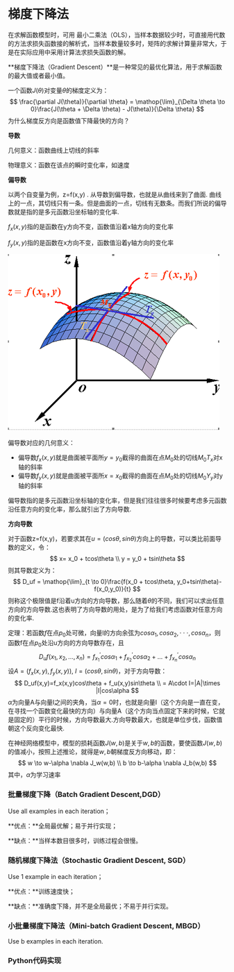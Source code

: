 # 梯度下降法

在求解函数模型时，可用 最小二乘法（OLS），当样本数据较少时，可直接用代数的方法求损失函数接的解析式，当样本数量较多时，矩阵的求解计算量非常大，于是在实际应用中采用计算法求损失函数的解。

**梯度下降法（Gradient Descent）**是一种常见的最优化算法，用于求解函数的最大值或者最小值。

一个函数$J(\theta)$对变量$\theta$的梯度定义为：
$$
\frac{\partial J(\theta)}{\partial \theta} = \mathop{\lim}_{\Delta \theta \to 0}\frac{J(\theta + \Delta \theta) - J(\theta)}{\Delta \theta}
$$
为什么梯度反方向是函数值下降最快的方向？

**导数**

几何意义：函数曲线上切线的斜率

物理意义：函数在该点的瞬时变化率，如速度

**偏导数**

以两个自变量为例，z=f(x,y) . 从导数到偏导数，也就是从曲线来到了曲面. 曲线上的一点，其切线只有一条。但是曲面的一点，切线有无数条。而我们所说的偏导数就是指的是多元函数沿坐标轴的变化率.

$f_x(x,y)$指的是函数在y方向不变，函数值沿着x轴方向的变化率

$f_y(x,y)$指的是函数在x方向不变，函数值沿着y轴方向的变化率

![](pic/partial.png)

偏导数对应的几何意义：

- 偏导数$f_x(x,y)$就是曲面被平面所$y=y_0$截得的曲面在点$M_0$处的切线$M_0T_x$对x轴的斜率
- 偏导数$f_y(x,y)$就是曲面被平面所$x=x_0$截得的曲面在点$M_0$处的切线$M_0Y_y$对y轴的斜率

偏导数指的是多元函数沿坐标轴的变化率，但是我们往往很多时候要考虑多元函数沿任意方向的变化率，那么就引出了方向导数.

**方向导数**

对于函数z=f(x,y)，若要求其在$u=(cos\theta, sin\theta)$方向上的导数，可以类比前面导数的定义，令：
$$
x= x_0 + tcos\theta \\
y = y_0 + tsin\theta
$$
则其导数定义为：
$$
D_uf = \mathop{\lim}_{t \to 0}\frac{f(x_0 + tcos\theta, y_0+tsin\theta)-f(x_0,y_0)}{t}
$$
则称这个极限值是f沿着u方向的方向导数，那么随着$\theta$的不同，我们可以求出任意方向的方向导数.这也表明了方向导数的用处，是为了给我们考虑函数对任意方向的变化率.

定理：若函数$f$在点$p_0$处可微，向量l的方向余弦为$cos\alpha_1,cos\alpha_2,\cdot\cdot\cdot,cos\alpha_n$，则函数f在点$p_0$处沿u方向的方向导数存在，且
$$
D_uf(x_1,x_2,...,x_n)=f_{x_1}^{'}cos\alpha_1 +f_{x_2}^{'}cos\alpha_2+...+f_{x_n}^{'}cos\alpha_n
$$
设$A=(f_x(x,y),f_y(x,y)),\ I=(cos\theta,sin\theta)$，对于方向导数：
$$
D_uf(x,y)=f_x(x,y)cos\theta + f_u(x,y)sin\theta \\
= A\cdot I=|A|\times |I|cos\alpha
$$
$\alpha$为向量A与向量I之间的夹角，当$\alpha=0$时，也就是向量I（这个方向是一直在变，在寻找一个函数变化最快的方向）与向量A（这个方向当点固定下来的时候，它就是固定的）平行的时候，方向导数最大.方向导数最大，也就是单位步伐，函数值朝这个反向变化最快.

在神经网络模型中，模型的损耗函数$J(w,b)$是关于$w,b$的函数，要使函数$J(w,b)$的值减小，按照上述推论，就得是$w,b$朝梯度反方向移动，即：
$$
w \to w-\alpha \nabla J_w(w,b) \\
b \to b-\alpha \nabla J_b(w,b)
$$
其中，$\alpha$为学习速率



### 批量梯度下降（Batch Gradient Descent,DGD）

Use all examples in each iteration；

**优点：**全局最优解；易于并行实现；

**缺点：**当样本数目很多时，训练过程会很慢。

### 随机梯度下降法（Stochastic Gradient Descent, SGD）

Use 1 example in each iteration；

**优点：**训练速度快；

**缺点：**准确度下降，并不是全局最优；不易于并行实现。

### 小批量梯度下降法（Mini-batch Gradient Descent, MBGD）

Use b examples in each iteration.

### Python代码实现

